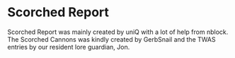 # Scorched Report

Scorched Report was mainly created by uniQ with a lot of help from nblock. The Scorched Cannons was kindly created by GerbSnail and the TWAS entries by our resident lore guardian, Jon. 
